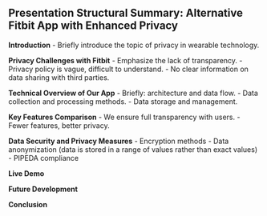 ## Presentation Structural Summary: Alternative Fitbit App with Enhanced Privacy

**Introduction**
    - Briefly introduce the topic of privacy in wearable technology.

**Privacy Challenges with Fitbit**
    - Emphasize the lack of transparency.
        - Privacy policy is vague, difficult to understand.
        - No clear information on data sharing with third parties.

**Technical Overview of Our App**
    - Briefly: architecture and data flow.
    - Data collection and processing methods.
    - Data storage and management.

**Key Features Comparison**
    - We ensure full transparency with users.
    - Fewer features, better privacy. 

**Data Security and Privacy Measures**
    - Encryption methods
    - Data anonymization (data is stored in a range of values rather than exact values)
    - PIPEDA compliance

**Live Demo**

**Future Development**

**Conclusion**
